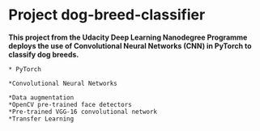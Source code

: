 # Project dog-breed-classifier

__This project from the Udacity Deep Learning Nanodegree Programme deploys the use of Convolutional Neural Networks (CNN) in PyTorch to classify dog breeds.__
    
    * PyTorch
    
    *Convolutional Neural Networks 
    
    *Data augmentation
    *OpenCV pre-trained face detectors
    *Pre-trained VGG-16 convolutional network
    *Transfer Learning
    
   
